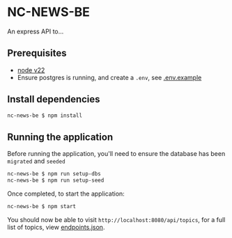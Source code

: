 # NC-NEWS-BE

An express API to...

## Prerequisites

- [node v22](https://nodejs.org/en/blog/announcements/v22-release-announce)
- Ensure postgres is running, and create a `.env`, see [.env.example](./.env.example)

## Install dependencies

```sh
nc-news-be $ npm install
```

## Running the application

Before running the application, you'll need to ensure the database has been `migrated` and `seeded`

```sh
nc-news-be $ npm run setup-dbs
nc-news-be $ npm run setup-seed
```

Once completed, to start the application:

```sh
nc-news-be $ npm start
```

You should now be able to visit `http://localhost:8080/api/topics`, for a full list of topics, view [endpoints.json](./endpoints.json).
